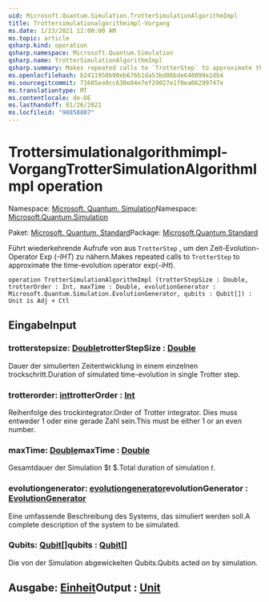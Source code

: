 ```yaml
---
uid: Microsoft.Quantum.Simulation.TrotterSimulationAlgorithmImpl
title: Trottersimulationalgorithmimpl-Vorgang
ms.date: 1/23/2021 12:00:00 AM
ms.topic: article
qsharp.kind: operation
qsharp.namespace: Microsoft.Quantum.Simulation
qsharp.name: TrotterSimulationAlgorithmImpl
qsharp.summary: Makes repeated calls to `TrotterStep` to approximate the time-evolution operator exp(_-iHt_).
ms.openlocfilehash: b2411950b90eb676b1da53bd06bde648099e2db4
ms.sourcegitcommit: 71605ea9cc630e84e7ef29027e1f0ea06299747e
ms.translationtype: MT
ms.contentlocale: de-DE
ms.lasthandoff: 01/26/2021
ms.locfileid: "98858887"
---
```

# <a name="trottersimulationalgorithmimpl-operation"></a><span data-ttu-id="dca55-102">Trottersimulationalgorithmimpl-Vorgang</span><span class="sxs-lookup"><span data-stu-id="dca55-102">TrotterSimulationAlgorithmImpl operation</span></span>

<span data-ttu-id="dca55-103">Namespace: [Microsoft. Quantum. Simulation](xref:Microsoft.Quantum.Simulation)</span><span class="sxs-lookup"><span data-stu-id="dca55-103">Namespace: [Microsoft.Quantum.Simulation](xref:Microsoft.Quantum.Simulation)</span></span>

<span data-ttu-id="dca55-104">Paket: [Microsoft. Quantum. Standard](https://nuget.org/packages/Microsoft.Quantum.Standard)</span><span class="sxs-lookup"><span data-stu-id="dca55-104">Package: [Microsoft.Quantum.Standard](https://nuget.org/packages/Microsoft.Quantum.Standard)</span></span>


<span data-ttu-id="dca55-105">Führt wiederkehrende Aufrufe von aus `TrotterStep` , um den Zeit-Evolution-Operator Exp (_-IHT_) zu nähern.</span><span class="sxs-lookup"><span data-stu-id="dca55-105">Makes repeated calls to `TrotterStep` to approximate the time-evolution operator exp(_-iHt_).</span></span>

```qsharp
operation TrotterSimulationAlgorithmImpl (trotterStepSize : Double, trotterOrder : Int, maxTime : Double, evolutionGenerator : Microsoft.Quantum.Simulation.EvolutionGenerator, qubits : Qubit[]) : Unit is Adj + Ctl
```


## <a name="input"></a><span data-ttu-id="dca55-106">Eingabe</span><span class="sxs-lookup"><span data-stu-id="dca55-106">Input</span></span>

### <a name="trotterstepsize--double"></a><span data-ttu-id="dca55-107">trotterstepsize: [Double](xref:microsoft.quantum.lang-ref.double)</span><span class="sxs-lookup"><span data-stu-id="dca55-107">trotterStepSize : [Double](xref:microsoft.quantum.lang-ref.double)</span></span>

<span data-ttu-id="dca55-108">Dauer der simulierten Zeitentwicklung in einem einzelnen trockschritt.</span><span class="sxs-lookup"><span data-stu-id="dca55-108">Duration of simulated time-evolution in single Trotter step.</span></span>


### <a name="trotterorder--int"></a><span data-ttu-id="dca55-109">trotterorder: [int](xref:microsoft.quantum.lang-ref.int)</span><span class="sxs-lookup"><span data-stu-id="dca55-109">trotterOrder : [Int](xref:microsoft.quantum.lang-ref.int)</span></span>

<span data-ttu-id="dca55-110">Reihenfolge des trockintegrator.</span><span class="sxs-lookup"><span data-stu-id="dca55-110">Order of Trotter integrator.</span></span> <span data-ttu-id="dca55-111">Dies muss entweder 1 oder eine gerade Zahl sein.</span><span class="sxs-lookup"><span data-stu-id="dca55-111">This must be either 1 or an even number.</span></span>


### <a name="maxtime--double"></a><span data-ttu-id="dca55-112">maxTime: [Double](xref:microsoft.quantum.lang-ref.double)</span><span class="sxs-lookup"><span data-stu-id="dca55-112">maxTime : [Double](xref:microsoft.quantum.lang-ref.double)</span></span>

<span data-ttu-id="dca55-113">Gesamtdauer der Simulation $t $.</span><span class="sxs-lookup"><span data-stu-id="dca55-113">Total duration of simulation $t$.</span></span>


### <a name="evolutiongenerator--evolutiongenerator"></a><span data-ttu-id="dca55-114">evolutiongenerator: [evolutiongenerator](xref:Microsoft.Quantum.Simulation.EvolutionGenerator)</span><span class="sxs-lookup"><span data-stu-id="dca55-114">evolutionGenerator : [EvolutionGenerator](xref:Microsoft.Quantum.Simulation.EvolutionGenerator)</span></span>

<span data-ttu-id="dca55-115">Eine umfassende Beschreibung des Systems, das simuliert werden soll.</span><span class="sxs-lookup"><span data-stu-id="dca55-115">A complete description of the system to be simulated.</span></span>


### <a name="qubits--qubit"></a><span data-ttu-id="dca55-116">Qubits: [Qubit](xref:microsoft.quantum.lang-ref.qubit)[]</span><span class="sxs-lookup"><span data-stu-id="dca55-116">qubits : [Qubit](xref:microsoft.quantum.lang-ref.qubit)[]</span></span>

<span data-ttu-id="dca55-117">Die von der Simulation abgewickelten Qubits.</span><span class="sxs-lookup"><span data-stu-id="dca55-117">Qubits acted on by simulation.</span></span>



## <a name="output--unit"></a><span data-ttu-id="dca55-118">Ausgabe: [Einheit](xref:microsoft.quantum.lang-ref.unit)</span><span class="sxs-lookup"><span data-stu-id="dca55-118">Output : [Unit](xref:microsoft.quantum.lang-ref.unit)</span></span>

